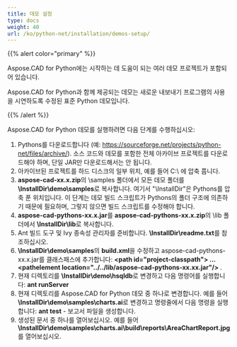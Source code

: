 ```yaml
---
title: 데모 설정
type: docs
weight: 40
url: /ko/python-net/installation/demos-setup/
---
```


{{% alert color="primary" %}}

Aspose.CAD for Python에는 시작하는 데 도움이 되는 여러 데모 프로젝트가 포함되어 있습니다.

Aspose.CAD for Python과 함께 제공되는 데모는 새로운 내보내기 프로그램의 사용을 시연하도록 수정된 표준 Python 데모입니다.

{{% /alert %}}

Aspose.CAD for Python 데모를 실행하려면 다음 단계를 수행하십시오:

1. Pythons를 다운로드합니다 (예: https://sourceforge.net/projects/python-net/files/archive/). 소스 코드와 데모를 포함한 전체 아카이브 프로젝트를 다운로드해야 하며, 단일 JAR만 다운로드해서는 안 됩니다.
1. 아카이브된 프로젝트를 하드 디스크의 일부 위치, 예를 들어 C:\ 에 압축 풉니다.
1. **aspose-cad-xx.x.zip**의 \samples 폴더에서 모든 데모 폴더를 **\InstallDir\demo\samples**로 복사합니다. 여기서 "\InstallDir"은 Pythons를 압축 푼 위치입니다. 이 단계는 데모 빌드 스크립트가 Pythons의 폴더 구조에 의존하기 때문에 필요하며, 그렇지 않으면 빌드 스크립트를 수정해야 합니다.
1. **aspose-cad-pythons-xx.x.jar**를 **aspose-cad-pythons-xx.x.zip**의 \lib 폴더에서 **\InstallDir\lib**로 복사합니다.
1. Ant 빌드 도구 및 Ivy 종속성 관리자를 준비합니다. **\InstallDir\readme.txt**를 참조하십시오.
1. **\InstallDir\demo\samples**의 **build.xml**을 수정하고 aspose-cad-pythons-xx.x.jar를 클래스패스에 추가합니다:
   **\<path id="project-classpath"> ... \<pathelement location="../../lib/aspose-cad-pythons-xx.xx.jar"/> </path>**.
1. 현재 디렉토리를 **\InstallDir\demo\hsqldb**로 변경하고 다음 명령어를 실행합니다:
   **ant runServer**
1. 현재 디렉토리를 Aspose.CAD for Python 데모 중 하나로 변경합니다. 예를 들어 **\InstallDir\demo\samples\charts.ai**로 변경하고 명령줄에서 다음 명령을 실행합니다:
   **ant test** - 보고서 파일을 생성합니다.
1. 생성된 문서 중 하나를 열어보십시오. 예를 들어 **\InstallDir\demo\samples\charts.ai\build\reports\AreaChartReport.jpg**를 열어보십시오.

